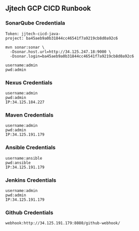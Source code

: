 ## Jjtech GCP CICD Runbook

### SonarQube Credentiala

```
Token: jjtech-cicd-java-project: ba45aeb9a0b31844cc46541f7a9219cb8d0a92c6
```

```
mvn sonar:sonar \
  -Dsonar.host.url=http://34.125.247.18:9000 \
  -Dsonar.login=ba45aeb9a0b31844cc46541f7a9219cb8d0a92c6
  ```
  ```
  username:admin
  pwd:admin
  ```

  ### Nexus Credentials
```
username:admin
pwd:admin
IP:34.125.184.227
```


### Maven Credentials
```
username:admin
pwd:admin
IP:34.125.191.179
```


### Ansible Credentials
```
username:ansible
pwd:ansible
IP:34.125.191.179
```


### Jenkins Credentials
```
username:admin
pwd:admin
IP:34.125.191.179
```


### Github Credentials
```
webhook:http://34.125.191.179:8080/github-webhook/
```